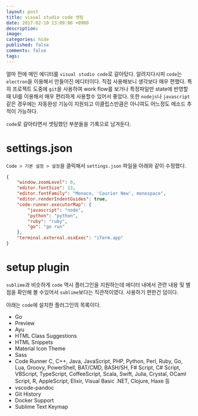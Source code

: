 ```yaml
---
layout: post
title: visual studio code 셋팅
date: 2017-02-10 13:09:06 +0900
description: 
image: 
categories: hide
published: false
comments: false
tags:
---
```


얼마 전에 메인 에디터를 `visual studio code`로 갈아탔다. 알려지다시피 `code`는 `electron`을 이용해서 만들어진 에디터이다. 직접 사용해보니 생각보다 매우 편했다. 특히 프로젝트 도중에 `git`을 사용하여 work flow를 보거나 특정파일만 state에 반영할 때 UI를 이용해서 매우 편리하게 사용할수 있어서 좋았다. 또한 `nodejs`나 `javascript`같은 경우에는 자동완성 기능이 지원되고 이클립스만큼은 아니여도 어느정도 메소드 추적이 가능하다.

`code`로 갈아타면서 셋팅했던 부분들을 기록으로 남겨둔다.

# settings.json

`Code > 기본 설정 > 설정`을 클릭해서 `settings.json` 파일을 아래와 같이 수정했다.

```json
{
    "window.zoomLevel": 0,
    "editor.fontSize": 13,
    "editor.fontFamily": "Monaco, 'Courier New', monospace",
    "editor.renderIndentGuides": true,
    "code-runner.executorMap": {
        "javascript": "node",
        "python": "python",
        "ruby": "ruby",
        "go": "go run"
    },
    "terminal.external.osxExec": "iTerm.app"
}
```

# setup plugin

`sublime`과 비슷하게 `code` 역시 플러그인을 지원하는데 에디터 내에서 관련 내용 및 별점을 확인해 볼 수있어서 `sublime`보다는 직관적이였다. 사용하기 편한건 덤이다.

아래는 `code`에 설치한 플러그인의 목록이다.

- Go
- Preview
- Ayu
- HTML Class Suggestions
- HTML Snippets
- Material Icon Theme
- Sass
- Code Runner
  C, C++, Java, JavaScript, PHP, Python, Perl, Ruby, Go, Lua, Groovy, PowerShell, BAT/CMD, BASH/SH, F# Script, C# Script, VBScript, TypeScript, CoffeeScript, Scala, Swift, Julia, Crystal, OCaml Script, R, AppleScript, Elixir, Visual Basic .NET, Clojure, Haxe 등
- vscode-pandoc
- Git History
- Docker Support
- Sublime Text Keymap

